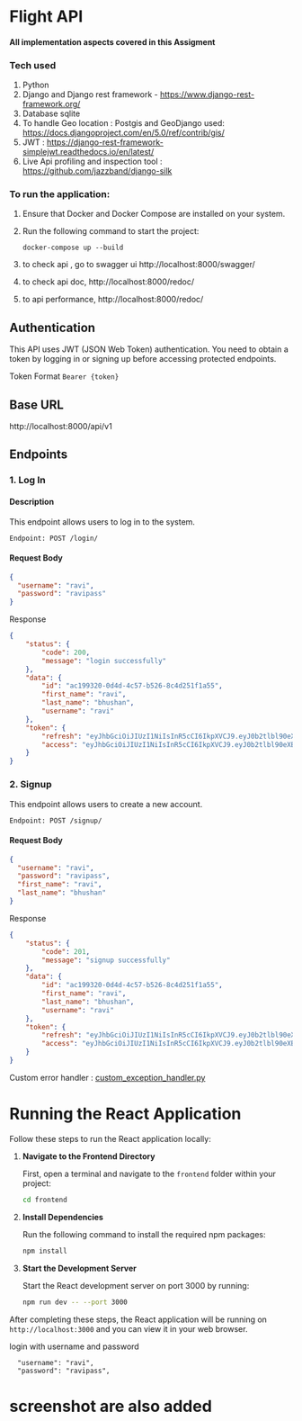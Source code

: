# Flight API

#### All implementation aspects covered in this Assigment 

### Tech used
1. Python
2. Django and Django rest framework - https://www.django-rest-framework.org/
3. Database sqlite
4. To handle Geo location : Postgis and GeoDjango used: https://docs.djangoproject.com/en/5.0/ref/contrib/gis/
5. JWT : https://django-rest-framework-simplejwt.readthedocs.io/en/latest/
6. Live Api profiling and inspection tool : https://github.com/jazzband/django-silk

### To run the application:

1. Ensure that Docker and Docker Compose are installed on your system.
2. Run the following command to start the project:

   `docker-compose up --build`

3. to check api , go to swagger ui http://localhost:8000/swagger/
4. to check api doc, http://localhost:8000/redoc/
5. to api performance, http://localhost:8000/redoc/




## Authentication
This API uses JWT (JSON Web Token) authentication. 
You need to obtain a token by logging in or signing up before accessing protected endpoints.

Token Format
`Bearer {token}`

## Base URL
http://localhost:8000/api/v1

## Endpoints

### 1. Log In

#### Description
This endpoint allows users to log in to the system.

`Endpoint: POST /login/`

#### Request Body
```json
{
  "username": "ravi",
  "password": "ravipass"
}
```

Response
```json
{
    "status": {
        "code": 200,
        "message": "login successfully"
    },
    "data": {
        "id": "ac199320-0d4d-4c57-b526-8c4d251f1a55",
        "first_name": "ravi",
        "last_name": "bhushan",
        "username": "ravi"
    },
    "token": {
        "refresh": "eyJhbGciOiJIUzI1NiIsInR5cCI6IkpXVCJ9.eyJ0b2tlbl90eXBlIjoicmVmcmVzaCIsImV4cCI6MTcwODUxMjc0NywiaWF0IjoxNzA4MzM5OTQ3LCJqdGkiOiIxYjgxNGNkNDliN2Q0OWNmYmZlMmJjNGE1ZDVmODIzZSIsInVzZXJfaWQiOiJhYzE5OTMyMC0wZDRkLTRjNTctYjUyNi04YzRkMjUxZjFhNTUifQ.U6AWjd9YHAWwTXYD9bmSZXYEFKRFHTpgFQrZVh_lm18",
        "access": "eyJhbGciOiJIUzI1NiIsInR5cCI6IkpXVCJ9.eyJ0b2tlbl90eXBlIjoiYWNjZXNzIiwiZXhwIjoxNzA4MzQxNzQ3LCJpYXQiOjE3MDgzMzk5NDcsImp0aSI6IjQ5MDJmMzgzOWFkNzRmNmQ4OTg0ODM5OWZlMTA0MjYwIiwidXNlcl9pZCI6ImFjMTk5MzIwLTBkNGQtNGM1Ny1iNTI2LThjNGQyNTFmMWE1NSJ9.BDyKH1FNAN9NlsaoUAvyM5pVThMLTa5gMrbTC7cljv8"
    }
}
```

### 2. Signup

This endpoint allows users to create a new account.


`Endpoint: POST /signup/`
#### Request Body
```json
{
  "username": "ravi",
  "password": "ravipass",
  "first_name": "ravi",
  "last_name": "bhushan"
}
```

Response
```json
{
    "status": {
        "code": 201,
        "message": "signup successfully"
    },
    "data": {
        "id": "ac199320-0d4d-4c57-b526-8c4d251f1a55",
        "first_name": "ravi",
        "last_name": "bhushan",
        "username": "ravi"
    },
    "token": {
        "refresh": "eyJhbGciOiJIUzI1NiIsInR5cCI6IkpXVCJ9.eyJ0b2tlbl90eXBlIjoicmVmcmVzaCIsImV4cCI6MTcwODUxMjc0MCwiaWF0IjoxNzA4MzM5OTQwLCJqdGkiOiI3MmE4NGJlMTk1MWE0NDk0OGIyZTFhNGNlZTg1N2E2OSIsInVzZXJfaWQiOiJhYzE5OTMyMC0wZDRkLTRjNTctYjUyNi04YzRkMjUxZjFhNTUifQ.yypcAVisUNKHSR1-Vy7FTZWnQQQmexP3EpbeANTrKPg",
        "access": "eyJhbGciOiJIUzI1NiIsInR5cCI6IkpXVCJ9.eyJ0b2tlbl90eXBlIjoiYWNjZXNzIiwiZXhwIjoxNzA4MzQxNzQwLCJpYXQiOjE3MDgzMzk5NDAsImp0aSI6ImZjYWY3YWMzZjk0ZDQwN2Y4ZjZlOGFhNDUyM2U3NDBiIiwidXNlcl9pZCI6ImFjMTk5MzIwLTBkNGQtNGM1Ny1iNTI2LThjNGQyNTFmMWE1NSJ9.t0od2-0ubugqjZ24rYmOnkTN0JdVLA-8YfE91Cf-f2M"
    }
}
```


Custom error handler : [custom_exception_handler.py](common%2Fcustom_exception_handler.py)


# Running the React Application

Follow these steps to run the React application locally:

1. **Navigate to the Frontend Directory**

   First, open a terminal and navigate to the `frontend` folder within your project:

   ```bash
   cd frontend
   ```

2. **Install Dependencies**

   Run the following command to install the required npm packages:

   ```bash
   npm install
   ```

3. **Start the Development Server**

   Start the React development server on port 3000 by running:

   ```bash
   npm run dev -- --port 3000
   ```
   


After completing these steps, the React application will be running on `http://localhost:3000` and you can view it in your web browser.

login with username and password

```
  "username": "ravi",
  "password": "ravipass",
```

# screenshot are also added




